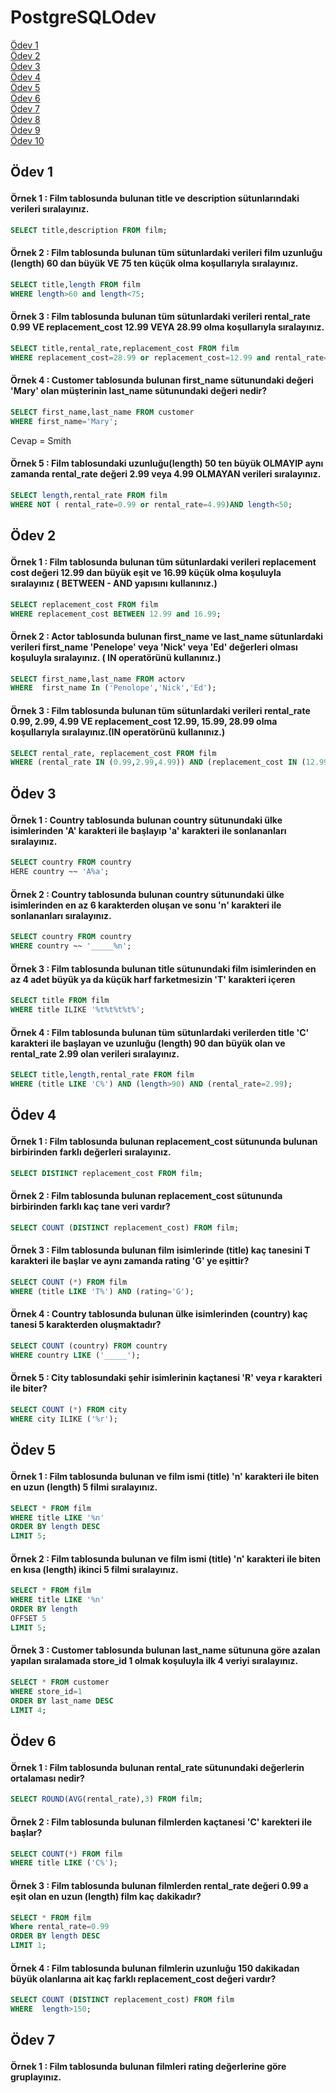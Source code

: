 # PostgreSQLOdev
<a href='#Ödev 1'>Ödev 1</a><br>
<a href='#Ödev 2'>Ödev 2</a><br>
<a href='#Ödev 3'>Ödev 3</a><br>
<a href='#Ödev 4'>Ödev 4</a><br>
<a href='#Ödev 5'>Ödev 5</a><br>
<a href='#Ödev 6'>Ödev 6</a><br>
<a href='#Ödev 7'>Ödev 7</a><br>
<a href='#Ödev 8'>Ödev 8</a><br>
<a href='#Ödev 9'>Ödev 9</a><br>
<a href='#Ödev 10'>Ödev 10</a><br>







## <p id = 'Ödev 1' > Ödev 1 </p> 

#### Örnek 1 :  Film tablosunda bulunan title ve description sütunlarındaki verileri sıralayınız.
~~~sql
SELECT title,description FROM film;
~~~

#### Örnek 2 : Film tablosunda bulunan tüm sütunlardaki verileri film uzunluğu (length) 60 dan büyük VE 75 ten küçük olma koşullarıyla sıralayınız.
~~~sql
SELECT title,length FROM film 
WHERE length>60 and length<75;
~~~

#### Örnek 3 : Film tablosunda bulunan tüm sütunlardaki verileri rental_rate 0.99 VE replacement_cost 12.99 VEYA 28.99 olma koşullarıyla sıralayınız.
~~~sql
SELECT title,rental_rate,replacement_cost FROM film 
WHERE replacement_cost=28.99 or replacement_cost=12.99 and rental_rate=0.99;
~~~

#### Örnek 4 : Customer tablosunda bulunan first_name sütunundaki değeri 'Mary' olan müşterinin last_name sütunundaki değeri nedir?
~~~sql
SELECT first_name,last_name FROM customer
WHERE first_name='Mary';
~~~
Cevap = Smith 


#### Örnek 5 : Film tablosundaki uzunluğu(length) 50 ten büyük OLMAYIP aynı zamanda rental_rate değeri 2.99 veya 4.99 OLMAYAN verileri sıralayınız.
~~~sql
SELECT length,rental_rate FROM film 
WHERE NOT ( rental_rate=0.99 or rental_rate=4.99)AND length<50;
~~~

## <p id = 'Ödev 2' > Ödev 2 </p>

#### Örnek 1 : Film tablosunda bulunan tüm sütunlardaki verileri replacement cost değeri 12.99 dan büyük eşit ve 16.99 küçük olma koşuluyla sıralayınız ( BETWEEN - AND yapısını kullanınız.)
~~~sql
SELECT replacement_cost FROM film 
WHERE replacement_cost BETWEEN 12.99 and 16.99;
~~~

#### Örnek 2 : Actor tablosunda bulunan first_name ve last_name sütunlardaki verileri first_name 'Penelope' veya 'Nick' veya 'Ed' değerleri olması koşuluyla sıralayınız. ( IN operatörünü kullanınız.)
~~~sql
SELECT first_name,last_name FROM actorv 
WHERE  first_name In ('Penolope','Nick','Ed');
~~~

#### Örnek 3 : Film tablosunda bulunan tüm sütunlardaki verileri rental_rate 0.99, 2.99, 4.99 VE replacement_cost 12.99, 15.99, 28.99 olma koşullarıyla sıralayınız.(IN operatörünü kullanınız.)
~~~sql
SELECT rental_rate, replacement_cost FROM film  
WHERE (rental_rate IN (0.99,2.99,4.99)) AND (replacement_cost IN (12.99,15.99,28.99));
~~~

## <p id = 'Ödev 3' > Ödev 3 </p> 

#### Örnek 1 : Country tablosunda bulunan country sütunundaki ülke isimlerinden 'A' karakteri ile başlayıp 'a' karakteri ile sonlananları sıralayınız.
~~~sql
SELECT country FROM country 
HERE country ~~ 'A%a';
~~~

#### Örnek 2 : Country tablosunda bulunan country sütunundaki ülke isimlerinden en az 6 karakterden oluşan ve sonu 'n' karakteri ile sonlananları sıralayınız.
~~~sql
SELECT country FROM country 
WHERE country ~~ '_____%n';
~~~

#### Örnek 3 : Film tablosunda bulunan title sütunundaki film isimlerinden en az 4 adet büyük ya da küçük harf farketmesizin 'T' karakteri içeren
~~~sql
SELECT title FROM film 
WHERE title ILIKE '%t%t%t%t%';
~~~

#### Örnek 4 : Film tablosunda bulunan tüm sütunlardaki verilerden title 'C' karakteri ile başlayan ve uzunluğu (length) 90 dan büyük olan ve rental_rate 2.99 olan verileri sıralayınız.
~~~sql
SELECT title,length,rental_rate FROM film 
WHERE (title LIKE 'C%') AND (length>90) AND (rental_rate=2.99);
~~~

## <p id = 'Ödev 4' > Ödev 4 </p> 

#### Örnek 1 : Film tablosunda bulunan replacement_cost sütununda bulunan birbirinden farklı değerleri sıralayınız.
~~~sql
SELECT DISTINCT replacement_cost FROM film;
~~~

#### Örnek 2 : Film tablosunda bulunan replacement_cost sütununda birbirinden farklı kaç tane veri vardır?
~~~sql
SELECT COUNT (DISTINCT replacement_cost) FROM film;
~~~

#### Örnek 3 : Film tablosunda bulunan film isimlerinde (title) kaç tanesini T karakteri ile başlar ve aynı zamanda rating 'G' ye eşittir?
~~~sql
SELECT COUNT (*) FROM film 
WHERE (title LIKE 'T%') AND (rating='G');
~~~

#### Örnek 4 : Country tablosunda bulunan ülke isimlerinden (country) kaç tanesi 5 karakterden oluşmaktadır?
~~~sql
SELECT COUNT (country) FROM country 
WHERE country LIKE ('_____');
~~~

#### Örnek 5 : City tablosundaki şehir isimlerinin kaçtanesi 'R' veya r karakteri ile biter?
~~~sql
SELECT COUNT (*) FROM city 
WHERE city ILIKE ('%r');
~~~


## <p id = 'Ödev 5' > Ödev 5 </p> 

#### Örnek 1 : Film tablosunda bulunan ve film ismi (title) 'n' karakteri ile biten en uzun (length) 5 filmi sıralayınız.
~~~sql
SELECT * FROM film  
WHERE title LIKE '%n' 
ORDER BY length DESC 
LIMIT 5;
~~~

#### Örnek 2 : Film tablosunda bulunan ve film ismi (title) 'n' karakteri ile biten en kısa (length) ikinci 5 filmi sıralayınız.
~~~sql
SELECT * FROM film 
WHERE title LIKE '%n'
ORDER BY length 
OFFSET 5
LIMIT 5;
~~~

#### Örnek 3 : Customer tablosunda bulunan last_name sütununa göre azalan yapılan sıralamada store_id 1 olmak koşuluyla ilk 4 veriyi sıralayınız.
~~~sql
SELECT * FROM customer
WHERE store_id=1
ORDER BY last_name DESC
LIMIT 4;
~~~

## <p id = 'Ödev 6' > Ödev 6 </p> 

#### Örnek 1 : Film tablosunda bulunan rental_rate sütunundaki değerlerin ortalaması nedir?
~~~sql
SELECT ROUND(AVG(rental_rate),3) FROM film;
~~~

#### Örnek 2 : Film tablosunda bulunan filmlerden kaçtanesi 'C' karekteri ile başlar?
~~~sql
SELECT COUNT(*) FROM film
WHERE title LIKE ('C%');
~~~

#### Örnek 3 : Film tablosunda bulunan filmlerden rental_rate değeri 0.99 a eşit olan en uzun (length) film kaç dakikadır?
~~~sql
SELECT * FROM film
Where rental_rate=0.99
ORDER BY length DESC
LIMIT 1;
~~~

#### Örnek 4 : Film tablosunda bulunan filmlerin uzunluğu 150 dakikadan büyük olanlarına ait kaç farklı replacement_cost değeri vardır?
~~~sql
SELECT COUNT (DISTINCT replacement_cost) FROM film
WHERE  length>150;
~~~

## <p id = 'Ödev 7' > Ödev 7 </p> 

#### Örnek 1 : Film tablosunda bulunan filmleri rating değerlerine göre gruplayınız.
~~~sql
















